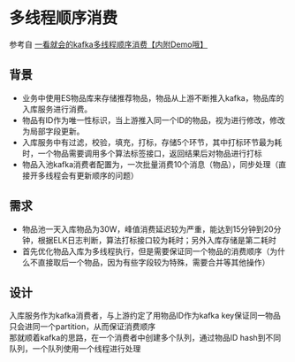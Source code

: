 # 多线程顺序消费
参考自 [一看就会的kafka多线程顺序消费【内附Demo哦】](https://juejin.cn/post/7055156612528341022)

## 背景
- 业务中使用ES物品库来存储推荐物品，物品从上游不断推入kafka，物品库的入库服务进行消费。  
- 物品有ID作为唯一性标识，当上游推入同一个ID的物品，视为进行修改，修改为局部字段更新。
- 入库服务中有过滤，校验，填充，打标，存储5个环节，其中打标环节最为耗时，一个物品需要调用多个算法标签接口，返回结果后对物品进行打标
- 物品入池kafka消费者配置为，一次批量消费10个消息（物品），同步处理（直接开多线程会有更新顺序的问题）

## 需求
- 物品池一天入库物品为30W，峰值消费延迟较为严重，能达到15分钟到20分钟，根据ELK日志判断，算法打标接口较为耗时；另外入库存储是第二耗时
- 首先优化物品入库为多线程执行，但是需要保证同一个物品的消费顺序（为什么不直接取后一个物品，因为有些字段较为特殊，需要合并等其他操作）

## 设计
入库服务作为kafka消费者，与上游约定了用物品ID作为kafka key保证同一物品只会进同一个partition，从而保证消费顺序  
那就顺着kafka的思路，在一个消费者中创建多个队列，通过物品ID hash到不同队列，一个队列使用一个线程进行处理
